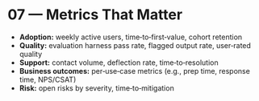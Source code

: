 # 07 — Metrics That Matter

- **Adoption:** weekly active users, time‑to‑first‑value, cohort retention
- **Quality:** evaluation harness pass rate, flagged output rate, user‑rated quality
- **Support:** contact volume, deflection rate, time‑to‑resolution
- **Business outcomes:** per‑use‑case metrics (e.g., prep time, response time, NPS/CSAT)
- **Risk:** open risks by severity, time‑to‑mitigation